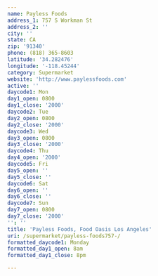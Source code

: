 ```yaml
---
name: Payless Foods
address_1: 757 S Workman St
address_2: ''
city: ''
state: CA
zip: '91340'
phone: (818) 365-8603
latitude: '34.282476'
longitude: '-118.45244'
category: Supermarket
website: 'http://www.paylessfoods.com'
active: ''
daycode1: Mon
day1_open: 0800
day1_close: '2000'
daycode2: Tue
day2_open: 0800
day2_close: '2000'
daycode3: Wed
day3_open: 0800
day3_close: '2000'
daycode4: Thu
day4_open: '2000'
daycode5: Fri
day5_open: ''
day5_close: ''
daycode6: Sat
day6_open: ''
day6_close: ''
daycode7: Sun
day7_open: 0800
day7_close: '2000'
'': ''
title: 'Payless Foods, Food Oasis Los Angeles'
uri: /supermarket/payless-foods757-/
formatted_daycode1: Monday
formatted_day1_open: 8am
formatted_day1_close: 8pm

---
```

